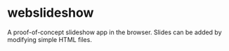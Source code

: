 # webslideshow
A proof-of-concept slideshow app in the browser. Slides can be added by modifying simple HTML files.

